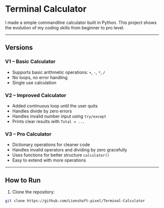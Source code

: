 # Terminal Calculator

I made a simple commandline calculator built in Python. This project shows the evolution of my coding skills from beginner to pro level.  

---

## Versions

### **V1 – Basic Calculator**
- Supports basic arithmetic operations: `+`, `-`, `*`, `/`
- No loops, no error handling
- Single use calculation

### **V2 – Improved Calculator**
- Added continuous loop until the user quits
- Handles divide by zero errors
- Handles invalid number input using `try/except`
- Prints clear results with `Total = ...`

### **V3 – Pro Calculator**
- Dictionary operations for cleaner code
- Handles invalid operators and dividing by zero gracefully
- Uses functions for better structure `calculator()`
- Easy to extend with more operations

---

## How to Run

1. Clone the repository:

```bash
git clone https://github.com/Lionshaft-pixel/Terminal-Calculator

